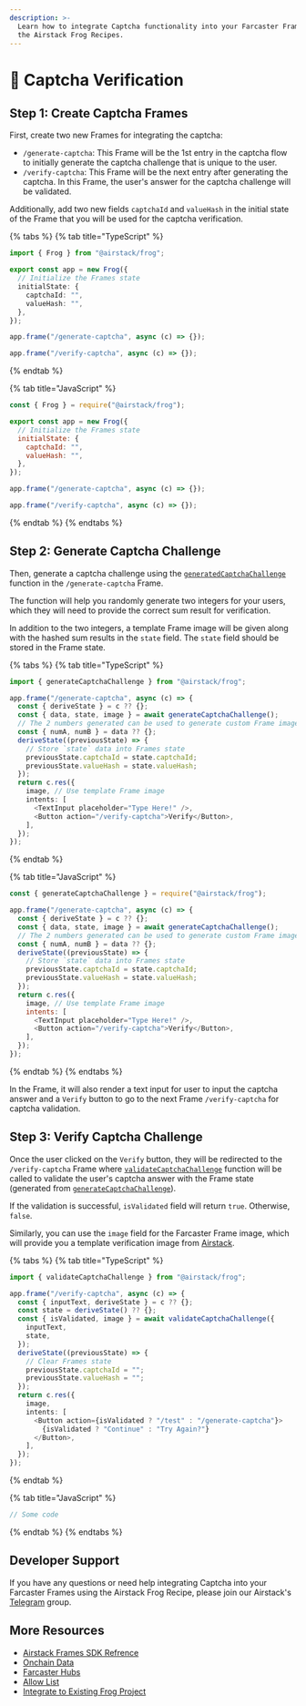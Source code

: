 ```yaml
---
description: >-
  Learn how to integrate Captcha functionality into your Farcaster Frames using
  the Airstack Frog Recipes.
---
```


# 🤖 Captcha Verification

## Step 1: Create Captcha Frames

First, create two new Frames for integrating the captcha:

* `/generate-captcha`: This Frame will be the 1st entry in the captcha flow to initially generate the captcha challenge that is unique to the user.
* `/verify-captcha`: This Frame will be the next entry after generating the captcha. In this Frame, the user's answer for the captcha challenge will be validated.

Additionally, add two new fields `captchaId` and `valueHash` in the initial state of the Frame that you will be used for the captcha verification.

{% tabs %}
{% tab title="TypeScript" %}
```typescript
import { Frog } from "@airstack/frog";

export const app = new Frog({
  // Initialize the Frames state
  initialState: {
    captchaId: "",
    valueHash: "",
  },
});

app.frame("/generate-captcha", async (c) => {});

app.frame("/verify-captcha", async (c) => {});
```
{% endtab %}

{% tab title="JavaScript" %}
```javascript
const { Frog } = require("@airstack/frog");

export const app = new Frog({
  // Initialize the Frames state
  initialState: {
    captchaId: "",
    valueHash: "",
  },
});

app.frame("/generate-captcha", async (c) => {});

app.frame("/verify-captcha", async (c) => {});
```
{% endtab %}
{% endtabs %}

## Step 2: Generate Captcha Challenge

Then, generate a captcha challenge using the [`generatedCaptchaChallenge`](https://www.npmjs.com/package/@airstack/frames#generatecaptchachallenge) function in the `/generate-captcha` Frame.

The function will help you randomly generate two integers for your users, which they will need to provide the correct sum result for verification.

In addition to the two integers, a template Frame image will be given along with the hashed sum results in the `state` field. The `state` field should be stored in the Frame state.

{% tabs %}
{% tab title="TypeScript" %}
```typescript
import { generateCaptchaChallenge } from "@airstack/frog";

app.frame("/generate-captcha", async (c) => {
  const { deriveState } = c ?? {};
  const { data, state, image } = await generateCaptchaChallenge();
  // The 2 numbers generated can be used to generate custom Frame image
  const { numA, numB } = data ?? {};
  deriveState((previousState) => {
    // Store `state` data into Frames state
    previousState.captchaId = state.captchaId;
    previousState.valueHash = state.valueHash;
  });
  return c.res({
    image, // Use template Frame image
    intents: [
      <TextInput placeholder="Type Here!" />,
      <Button action="/verify-captcha">Verify</Button>,
    ],
  });
});
```
{% endtab %}

{% tab title="JavaScript" %}
```javascript
const { generateCaptchaChallenge } = require("@airstack/frog");

app.frame("/generate-captcha", async (c) => {
  const { deriveState } = c ?? {};
  const { data, state, image } = await generateCaptchaChallenge();
  // The 2 numbers generated can be used to generate custom Frame image
  const { numA, numB } = data ?? {};
  deriveState((previousState) => {
    // Store `state` data into Frames state
    previousState.captchaId = state.captchaId;
    previousState.valueHash = state.valueHash;
  });
  return c.res({
    image, // Use template Frame image
    intents: [
      <TextInput placeholder="Type Here!" />,
      <Button action="/verify-captcha">Verify</Button>,
    ],
  });
});
```
{% endtab %}
{% endtabs %}

In the Frame, it will also render a text input for user to input the captcha answer and a `Verify` button to go to the next Frame `/verify-captcha` for captcha validation.

## Step 3: Verify Captcha Challenge

Once the user clicked on the `Verify` button, they will be redirected to the `/verify-captcha` Frame where [`validateCaptchaChallenge`](https://www.npmjs.com/package/@airstack/frames#validatecaptchachallenge) function will be called to validate the user's captcha answer with the Frame state (generated from [`generateCaptchaChallenge`](https://www.npmjs.com/package/@airstack/frames#generatecaptchachallenge)).

If the validation is successful, `isValidated` field will return `true`. Otherwise, `false`.

Similarly, you can use the `image` field for the Farcaster Frame image, which will provide you a template verification image from [Airstack](https://airstack.xyz).

{% tabs %}
{% tab title="TypeScript" %}
```typescript
import { validateCaptchaChallenge } from "@airstack/frog";

app.frame("/verify-captcha", async (c) => {
  const { inputText, deriveState } = c ?? {};
  const state = deriveState() ?? {};
  const { isValidated, image } = await validateCaptchaChallenge({
    inputText,
    state,
  });
  deriveState((previousState) => {
    // Clear Frames state
    previousState.captchaId = "";
    previousState.valueHash = "";
  });
  return c.res({
    image,
    intents: [
      <Button action={isValidated ? "/test" : "/generate-captcha"}>
        {isValidated ? "Continue" : "Try Again?"}
      </Button>,
    ],
  });
});
```
{% endtab %}

{% tab title="JavaScript" %}
```javascript
// Some code
```
{% endtab %}
{% endtabs %}

## Developer Support

If you have any questions or need help integrating Captcha into your Farcaster Frames using the Airstack Frog Recipe, please join our Airstack's [Telegram](https://t.me/+1k3c2FR7z51mNDRh) group.

## More Resources

* [Airstack Frames SDK Refrence](https://www.npmjs.com/package/@airstack/frames)
* [Onchain Data](../airstack-frog-recipes/onchain-data.md)
* [Farcaster Hubs](../airstack-frog-recipes/farcaster-hubs.md)
* [Allow List](../airstack-frog-recipes/allow-list.md)
* [Integrate to Existing Frog Project](../airstack-frog-recipes/integrate-to-existing-frog-project.md)
